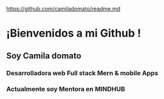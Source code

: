 https://github.com/camiladomato/readme.md
# **¡Bienvenidos a mi Github !**
## Soy Camila domato 
### Desarrolladora web Full stack Mern & mobile Apps
### Actualmente soy Mentora en MINDHUB
